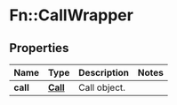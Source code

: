# Fn::CallWrapper

## Properties
Name | Type | Description | Notes
------------ | ------------- | ------------- | -------------
**call** | [**Call**](Call.md) | Call object. | 


